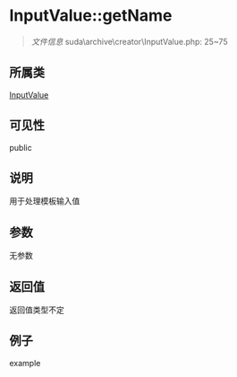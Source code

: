 # InputValue::getName

> *文件信息* suda\archive\creator\InputValue.php: 25~75
## 所属类 

[InputValue](../InputValue.md)

## 可见性

  public  
## 说明

用于处理模板输入值

## 参数

无参数
## 返回值
返回值类型不定
## 例子

example